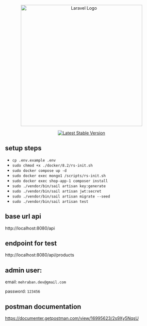<p align="center"><a href="https://laravel.com" target="_blank"><img src="https://raw.githubusercontent.com/laravel/art/master/logo-lockup/5%20SVG/2%20CMYK/1%20Full%20Color/laravel-logolockup-cmyk-red.svg" width="400" alt="Laravel Logo"></a></p>

<p align="center">
<a href="https://packagist.org/packages/laravel/framework"><img src="https://img.shields.io/packagist/v/laravel/framework" alt="Latest Stable Version"></a>
</p>

## setup steps

- `cp .env.example .env`
- `sudo chmod +x ./docker/8.2/rs-init.sh`
- `sudo docker compose up -d`
- `sudo docker exec mongo1 /scripts/rs-init.sh`
- `sudo docker exec shop-app-1 composer install`
- `sudo ./vendor/bin/sail artisan key:generate`
- `sudo ./vendor/bin/sail artisan jwt:secret`
- `sudo ./vendor/bin/sail artisan migrate --seed`
- `sudo ./vendor/bin/sail artisan test`

## base url api 
http://localhost:8080/api

## endpoint for test
http://localhost:8080/api/products

## admin user:

email: `mehraban.dev@gmail.com`

password: `123456`

## postman documentation
https://documenter.getpostman.com/view/16995623/2s9Xy5NqsU
